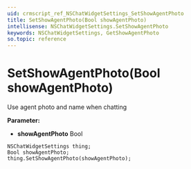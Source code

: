 ```yaml
---
uid: crmscript_ref_NSChatWidgetSettings_SetShowAgentPhoto
title: SetShowAgentPhoto(Bool showAgentPhoto)
intellisense: NSChatWidgetSettings.SetShowAgentPhoto
keywords: NSChatWidgetSettings, GetShowAgentPhoto
so.topic: reference
---
```


# SetShowAgentPhoto(Bool showAgentPhoto)

Use agent photo and name when chatting

**Parameter:** 
 - **showAgentPhoto** Bool

```crmscript
NSChatWidgetSettings thing;
Bool showAgentPhoto;
thing.SetShowAgentPhoto(showAgentPhoto);
```

